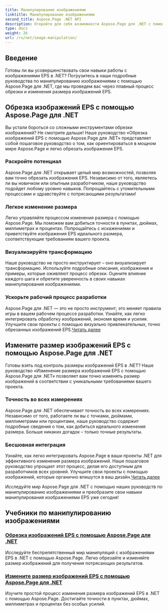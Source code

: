 ```yaml
---
title: Манипулирование изображениями
linktitle: Манипулирование изображениями
second_title: Aspose.Page .NET API
description: Откройте для себя возможности Aspose.Page для .NET с помощью наших руководств по манипулированию изображениями. Легко обрезайте и изменяйте размер изображений EPS для получения потрясающих и точных результатов.
type: docs
weight: 26
url: /ru/net/image-manipulation/
---
```

## Введение

Готовы ли вы усовершенствовать свои навыки работы с изображениями EPS в .NET? Погрузитесь в наши подробные руководства по манипулированию изображениями с помощью Aspose.Page для .NET, где мы проведем вас через плавный процесс обрезки и изменения размера изображений EPS.

## Обрезка изображений EPS с помощью Aspose.Page для .NET
Вы устали бороться со сложными инструментами обрезки изображений? Не смотрите дальше! Наше руководство «Обрезка изображений EPS с помощью Aspose.Page для .NET» представляет собой пошаговое руководство о том, как ориентироваться в мощном мире Aspose.Page и легко обрезать изображения EPS.

### Раскройте потенциал
Aspose.Page для .NET открывает целый мир возможностей, позволяя вам точно обрезать изображения EPS. Независимо от того, являетесь ли вы новичком или опытным разработчиком, наше руководство подойдет любому уровню навыков. Попрощайтесь с утомительными процессами и здравствуйте с потрясающими результатами!

### Легкое изменение размера
Легко управляйте процессом изменения размера с помощью Aspose.Page. Мы поможем вам добиться точности в пунктах, дюймах, миллиметрах и процентах. Попрощайтесь с искажениями и приветствуйте изображения EPS идеального размера, соответствующие требованиям вашего проекта.

### Визуализируйте трансформацию
Наше руководство не просто инструктирует – оно визуализирует трансформацию. Используйте подробные описания, изображения и примеры, которые оживляют процесс обрезки. Оцените влияние каждого шага и обретите уверенность в своих навыках манипулирования изображениями.

### Ускорьте рабочий процесс разработки
 Aspose.Page для .NET — это не просто инструмент; это меняет правила игры в вашем рабочем процессе разработки. Узнайте, как легко интегрировать обработку изображений, экономя время и усилия. Улучшите свои проекты с помощью визуально привлекательных, точно обрезанных изображений EPS.[Читать далее](./crop-eps-images/)

## Измените размер изображений EPS с помощью Aspose.Page для .NET
Готовы взять под контроль размеры изображений EPS в .NET? Наше руководство «Изменение размера изображений EPS с помощью Aspose.Page для .NET» позволяет вам точно изменять размер изображений в соответствии с уникальными требованиями вашего проекта.

### Точность во всех измерениях
Aspose.Page для .NET обеспечивает точность во всех измерениях. Независимо от того, работаете ли вы с точками, дюймами, миллиметрами или процентами, наше руководство содержит подробные сведения о том, как добиться идеального изменения размера. Больше никаких догадок – только точные результаты.

### Бесшовная интеграция
 Узнайте, как легко интегрировать Aspose.Page в ваши проекты .NET для эффективного изменения размера изображений. Наше пошаговое руководство упрощает этот процесс, делая его доступным для разработчиков всех уровней. Улучшите свои проекты с помощью изображений, которые органично впишутся в ваш дизайн.[Читать далее](./resize-eps-images/)

Исследуйте мир Aspose.Page для .NET с помощью наших руководств по манипулированию изображениями и преобразите свои навыки манипулирования изображениями EPS уже сегодня!
## Учебники по манипулированию изображениями
### [Обрезка изображений EPS с помощью Aspose.Page для .NET](./crop-eps-images/)
Исследуйте беспрепятственный мир манипуляций с изображениями EPS в .NET с помощью Aspose.Page. Легко обрезайте и изменяйте размер изображений для получения потрясающих результатов.
### [Измените размер изображений EPS с помощью Aspose.Page для .NET](./resize-eps-images/)
Изучите простой процесс изменения размера изображений EPS в .NET с помощью Aspose.Page. Достигайте точности в пунктах, дюймах, миллиметрах и процентах без особых усилий.